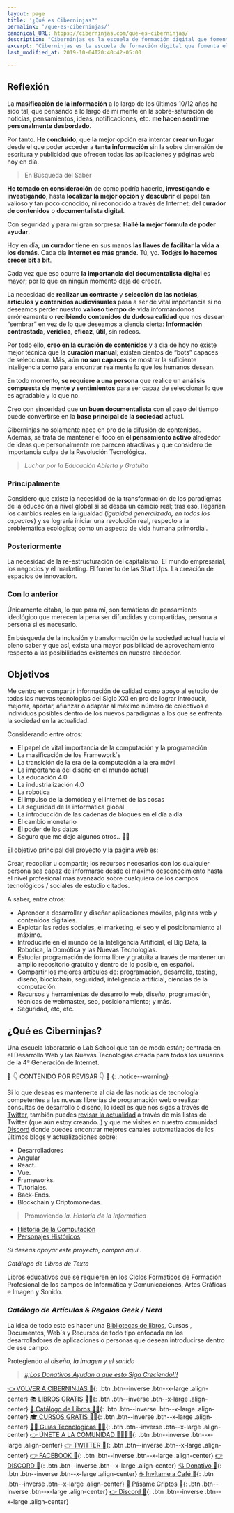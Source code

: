 ```yaml
---
layout: page
title: '¿Qué es Ciberninjas?'
permalink: '/que-es-ciberninjas/'
canonical_URL: htpps://ciberninjas.com/que-es-ciberninjas/
description: "Ciberninjas es la escuela de formación digital que fomenta el aprendizaje autodidacta de las profesiones digitales de las nuevas tecnologías como el desarrollo web y el diseño gráfico."
excerpt: "Ciberninjas es la escuela de formación digital que fomenta el aprendizaje autodidacta de las profesiones digitales de las nuevas tecnologías como el desarrollo web y el diseño gráfico."
last_modified_at: 2019-10-04T20:40:42-05:00

---
```


## Reflexión 

La **masificación de la información** a lo largo de los últimos 10/12 años ha sido tal, que pensando a lo largo de mi mente en la sobre-saturación de noticias, pensamientos, ideas, notificaciones, etc. **me hacen sentirme personalmente desbordado**.

Por tanto. **He concluido**, que la mejor opción era intentar **crear un lugar** desde el que poder acceder a **tanta información** sin la sobre dimensión de escritura y publicidad que ofrecen todas las aplicaciones y páginas web hoy en día.

> En Búsqueda del Saber

**He tomado en consideración** de como podría hacerlo, **investigando e investigando**, hasta **localizar la mejor opción** y **descubrir** el papel tan valioso y tan poco conocido, ni reconocido a través de Internet; del **curador de contenidos** o **documentalista digital**.

Con seguridad y para mi gran sorpresa: **Hallé la mejor fórmula de poder ayudar**.

Hoy en día, **un curador** tiene en sus manos **las llaves de facilitar la vida a los demás**. Cada día **Internet es más grande**. Tú, yo. **Tod@s lo hacemos crecer bit a bit**.

Cada vez que eso ocurre **la importancia del documentalista digital** es mayor; por lo que en ningún momento deja de crecer.

La necesidad de **realizar un contraste** y **selección de las noticias**, **artículos y contenidos audiovisuales** pasa a ser de vital importancia si no deseamos perder nuestro **valioso tiempo** de vida informándonos erróneamente o **recibiendo contenidos de dudosa calidad** que nos desean “sembrar” en vez de lo que deseamos a ciencia cierta: **Información contrastada**, **verídica**, **eficaz**, **útil**, sin rodeos.

Por todo ello, **creo en la curación de contenidos** y a día de hoy no existe mejor técnica que la **curación manual**; existen cientos de “bots” capaces de seleccionar. Más, aún **no son capaces** de mostrar la suficiente inteligencia como para encontrar realmente lo que los humanos desean.

En todo momento, **se requiere a una persona** que realice un **análisis compuesta de mente y sentimientos** para ser capaz de seleccionar lo que es agradable y lo que no.

Creo con sinceridad que **un buen documentalista** con el paso del tiempo puede convertirse en la **base principal de la sociedad** actual.

Ciberninjas no solamente nace en pro de la difusión de contenidos. Además, se trata de mantener el foco en **el pensamiento activo** alrededor de ideas que personalmente me parecen atractivas y que considero de importancia culpa de la Revolución Tecnológica.

> *Luchar por la Educación Abierta y Gratuita*

### Principalmente

Considero que existe la necesidad de la transformación de los paradigmas de la educación a nivel global si se desea un cambio real; tras eso, llegarían los cambios reales en la igualdad (*igualdad generalizada, en todos los aspectos*) y se lograría iniciar una revolución real, respecto a la problemática ecológica; como un aspecto de vida humana primordial.

### Posteriormente

La necesidad de la re-estructuración del capitalismo. El mundo empresarial, los negocios y el marketing. El fomento de las Start Ups. La creación de espacios de innovación.

### Con lo anterior

Únicamente citaba, lo que para mí, son temáticas de pensamiento ideológico que merecen la pena ser difundidas y compartidas, persona a persona si es necesario.

En búsqueda de la inclusión y transformación de la sociedad actual hacía el pleno saber y que así,  exista una mayor posibilidad de aprovechamiento respecto a las posibilidades existentes en nuestro alrededor.

## Objetivos

Me centro en compartir información de calidad como apoyo al estudio de todas las nuevas tecnologías del Siglo XXI en pro de lograr introducir, mejorar, aportar, afianzar o adaptar al máximo número de colectivos e individuos posibles dentro de los nuevos paradigmas a los que se enfrenta la sociedad en la actualidad.

Considerando entre otros:

- El papel de vital importancia de la computación y la programación
- La masificación de los Framework´s
- La transición de la era de la computación a la era móvil
- La importancia del diseño en el mundo actual
- La educación 4.0
- La industrialización 4.0
- La robótica
- El impulso de la domótica y el internet de las cosas
- La seguridad de la informática global
- La introducción de las cadenas de bloques en el día a día
- El cambio monetario
- El poder de los datos
- Seguro que me dejo algunos otros.. 🤦‍♂️

El objetivo principal del proyecto y la página web es:

Crear, recopilar u compartir; los recursos necesarios con los cualquier persona sea capaz de informarse desde el máximo desconocimiento hasta el nivel profesional más avanzado sobre cualquiera de los campos tecnológicos / sociales de estudio citados.

A saber, entre otros:

- Aprender a desarrollar y diseñar aplicaciones móviles, páginas web y contenidos digitales.
- Explotar las redes sociales, el marketing, el seo y el posicionamiento al máximo.
- Introducirte en el mundo de la Inteligencia Artificial, el Big Data, la Robótica, la Domótica y las Nuevas Tecnologías.
- Estudiar programación de forma libre y gratuita a través de mantener un amplio repositorio gratuito y dentro de lo posible, en español.
- Compartir los mejores artículos de: programación, desarrollo, testing, diseño, blockchain, seguridad, inteligencia artificial, ciencias de la computación.
- Recursos y herramientas de desarrollo web, diseño, programación, técnicas de webmaster, seo, posicionamiento; y más.
- Seguridad, etc, etc.

## ¿Qué es Ciberninjas?

Una escuela laboratorio o Lab School que tan de moda están; centrada en el Desarrollo Web <!-- el diseño gráfico--> y las Nuevas Tecnologías creada para todos los usuarios de la 4ª Generación de Internet.

🚧 👇 CONTENIDO POR REVISAR 👇 🚧
{: .notice--warning}

Si lo que deseas es mantenerte al día de las noticias de tecnología competentes a las nuevas librerías de programación web o realizar consultas de desarrollo o diseño, lo ideal es que nos sigas a través de [Twitter](https://kutt.it/ciberninjast "El Twitter de los Ciberninjas"), también puedes [revisar la actualidad](/directo/) a través de mis listas de Twitter (que aún estoy creando..) y que me visites en nuestro comunidad [Discord](https://kutt.it/ciberninjas_discord "Chat de la Comunidad Ciberninjas") donde puedes encontrar  mejores canales automatizados de los últimos blogs y actualizaciones sobre: 

- Desarrolladores
- Angular
- React.
- Vue.
- Frameworks.
- Tutoriales.
- Back-Ends.
- Blockchain y Criptomonedas.

> Promoviendo *la..Historia de la Informática*

- [Historia de la Computación](/historia-computadora/)
- [Personajes Históricos](/personajes-historicos/)

<!-- quién es quién.. por crear.. -->

*Si  deseas apoyar este proyecto, compra aquí..*

*Catálogo de Libros de Texto*

Libros educativos que se requieren en los Ciclos Formaticos de Formación Profesional de los campos de Informática y Comunicaciones, Artes Gráficas e Imagen y Sonido.

### *Catálogo de Artículos & Regalos Geek / Nerd* 

La idea de todo esto es hacer una [Bibliotecas de libros](https://l.facebook.com/l.php?u=https%3A%2F%2Fkutt.it%2Fbiblioteca_espanol%3Ffbclid%3DIwAR1mf4FHrBbsYOfb--UEKnp_rTQMeRqbGR3gXA2j7XPKPeq74rJbn8-_oi8&h=AT2zZGZ0g6nRGT801QngDVPDKsTtYvFKXJZtr4q-hoa-HNdAWqdA5gx2TVZNrhFvPqRtqq-noe8B66ZIYUjHsCY926Gewl4Qdc-gbn1E7-N9XnAhmnyl4c4AjPYJn90OFdeSwYLh9h-IiazqxG8), Cursos , Documentos, Web´s y Recursos de todo tipo enfocada en los desarrolladores de aplicaciones o personas que desean introducirse dentro de ese campo.

Protegiendo *el diseño, la imagen y el sonido*

> [*¡¡¡Los Donativos Ayudan a que esto Siga Creciendo!!!*](https://kutt.it/donativo?fbclid=IwAR3gvtDS9LdfXLszgGUcaAQ6HFGDR3dMyHZrD9-KBLETzLGtKFO8qaKKWTY)

[👈 VOLVER A CIBERNINJAS 🏡](/){: .btn .btn--inverse .btn--x-large .align-center}
[📚 LIBROS GRATIS 🕵️‍♂️](/biblioteca-de-programacion-y-tecnologia/#page-title){: .btn .btn--inverse .btn--x-large .align-center}
[🛒 Catálogo de Libros 👨‍💻](/libros/#page-title){: .btn .btn--inverse .btn--x-large .align-center}
[🎓 CURSOS GRATIS 👨‍🏫](/cursos-tecnologia/#page-title){: .btn .btn--inverse .btn--x-large .align-center}
[👨‍💻 Guías Tecnológicas 👩‍💻](/guias/#page-title){: .btn .btn--inverse .btn--x-large .align-center}
[👉 ÚNETE A LA COMUNIDAD 👨‍👨‍👦‍👦](https://kutt.it/comunidad){: .btn .btn--inverse .btn--x-large .align-center}
[👉 TWITTER 🐤](https://kutt.it/ciberninjast){: .btn .btn--inverse .btn--x-large .align-center}
[👉 FACEBOOK 📘](https://kutt.it/cibercursos){: .btn .btn--inverse .btn--x-large .align-center}
[👉 DISCORD 💭](https://kutt.it/ciberninjas_discord){: .btn .btn--inverse .btn--x-large .align-center}
[💘 Donativo 🥰](https://kutt.it/donativo){: .btn .btn--inverse .btn--x-large .align-center}
[☕ Invítame a Café 👏](https://kutt.it/Cafe){: .btn .btn--inverse .btn--x-large .align-center}
[🎁 Pásame Criptos 🤘](https://kutt.it/ciberninjas_discord){: .btn .btn--inverse .btn--x-large .align-center}
[👉 Discord 💭](https://kutt.it/ciberninjas_discord){: .btn .btn--inverse .btn--x-large .align-center}
